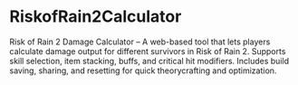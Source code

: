 # RiskofRain2Calculator
Risk of Rain 2 Damage Calculator – A web-based tool that lets players calculate damage output for different survivors in Risk of Rain 2. Supports skill selection, item stacking, buffs, and critical hit modifiers. Includes build saving, sharing, and resetting for quick theorycrafting and optimization.
